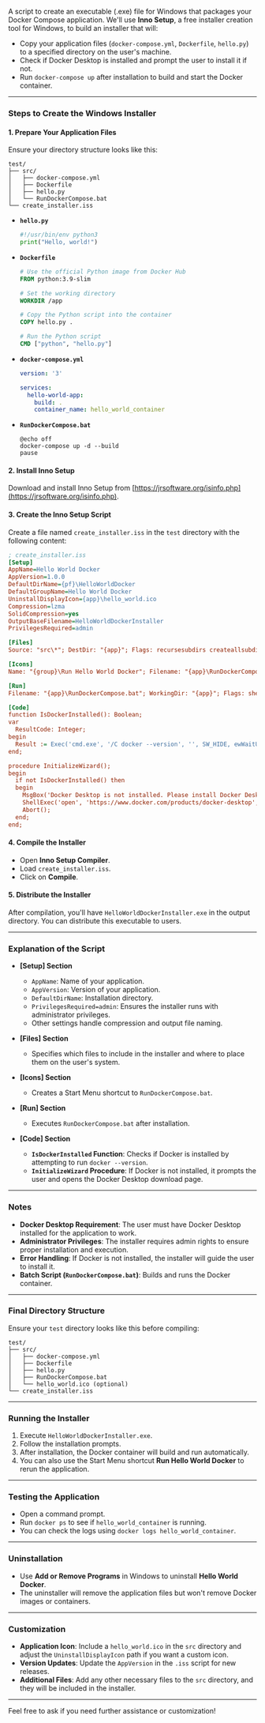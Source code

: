 A script to create an executable (.exe) file for Windows that packages your Docker Compose application. We'll use **Inno Setup**, a free installer creation tool for Windows, to build an installer that will:

- Copy your application files (`docker-compose.yml`, `Dockerfile`, `hello.py`) to a specified directory on the user's machine.
- Check if Docker Desktop is installed and prompt the user to install it if not.
- Run `docker-compose up` after installation to build and start the Docker container.

---

### **Steps to Create the Windows Installer**

#### **1. Prepare Your Application Files**

Ensure your directory structure looks like this:

```
test/
├── src/
│   ├── docker-compose.yml
│   ├── Dockerfile
│   ├── hello.py
│   └── RunDockerCompose.bat
└── create_installer.iss
```

- **`hello.py`**

  ```python
  #!/usr/bin/env python3
  print("Hello, world!")
  ```

- **`Dockerfile`**

  ```dockerfile
  # Use the official Python image from Docker Hub
  FROM python:3.9-slim

  # Set the working directory
  WORKDIR /app

  # Copy the Python script into the container
  COPY hello.py .

  # Run the Python script
  CMD ["python", "hello.py"]
  ```

- **`docker-compose.yml`**

  ```yaml
  version: '3'

  services:
    hello-world-app:
      build: .
      container_name: hello_world_container
  ```

- **`RunDockerCompose.bat`**

  ```batch
  @echo off
  docker-compose up -d --build
  pause
  ```

#### **2. Install Inno Setup**

Download and install Inno Setup from [https://jrsoftware.org/isinfo.php](https://jrsoftware.org/isinfo.php).

#### **3. Create the Inno Setup Script**

Create a file named `create_installer.iss` in the `test` directory with the following content:

```ini
; create_installer.iss
[Setup]
AppName=Hello World Docker
AppVersion=1.0.0
DefaultDirName={pf}\HelloWorldDocker
DefaultGroupName=Hello World Docker
UninstallDisplayIcon={app}\hello_world.ico
Compression=lzma
SolidCompression=yes
OutputBaseFilename=HelloWorldDockerInstaller
PrivilegesRequired=admin

[Files]
Source: "src\*"; DestDir: "{app}"; Flags: recursesubdirs createallsubdirs

[Icons]
Name: "{group}\Run Hello World Docker"; Filename: "{app}\RunDockerCompose.bat"; WorkingDir: "{app}"

[Run]
Filename: "{app}\RunDockerCompose.bat"; WorkingDir: "{app}"; Flags: shellexec postinstall skipifsilent

[Code]
function IsDockerInstalled(): Boolean;
var
  ResultCode: Integer;
begin
  Result := Exec('cmd.exe', '/C docker --version', '', SW_HIDE, ewWaitUntilTerminated, ResultCode);
end;

procedure InitializeWizard();
begin
  if not IsDockerInstalled() then
  begin
    MsgBox('Docker Desktop is not installed. Please install Docker Desktop before proceeding.', mbInformation, MB_OK);
    ShellExec('open', 'https://www.docker.com/products/docker-desktop', '', '', SW_SHOWNORMAL, ewNoWait, ErrorCode);
    Abort();
  end;
end;
```

#### **4. Compile the Installer**

- Open **Inno Setup Compiler**.
- Load `create_installer.iss`.
- Click on **Compile**.

#### **5. Distribute the Installer**

After compilation, you'll have `HelloWorldDockerInstaller.exe` in the output directory. You can distribute this executable to users.

---

### **Explanation of the Script**

- **[Setup] Section**

  - `AppName`: Name of your application.
  - `AppVersion`: Version of your application.
  - `DefaultDirName`: Installation directory.
  - `PrivilegesRequired=admin`: Ensures the installer runs with administrator privileges.
  - Other settings handle compression and output file naming.

- **[Files] Section**

  - Specifies which files to include in the installer and where to place them on the user's system.

- **[Icons] Section**

  - Creates a Start Menu shortcut to `RunDockerCompose.bat`.

- **[Run] Section**

  - Executes `RunDockerCompose.bat` after installation.

- **[Code] Section**

  - **`IsDockerInstalled` Function**: Checks if Docker is installed by attempting to run `docker --version`.
  - **`InitializeWizard` Procedure**: If Docker is not installed, it prompts the user and opens the Docker Desktop download page.

---

### **Notes**

- **Docker Desktop Requirement**: The user must have Docker Desktop installed for the application to work.
- **Administrator Privileges**: The installer requires admin rights to ensure proper installation and execution.
- **Error Handling**: If Docker is not installed, the installer will guide the user to install it.
- **Batch Script (`RunDockerCompose.bat`)**: Builds and runs the Docker container.

---

### **Final Directory Structure**

Ensure your `test` directory looks like this before compiling:

```
test/
├── src/
│   ├── docker-compose.yml
│   ├── Dockerfile
│   ├── hello.py
│   ├── RunDockerCompose.bat
│   └── hello_world.ico (optional)
└── create_installer.iss
```

---

### **Running the Installer**

1. Execute `HelloWorldDockerInstaller.exe`.
2. Follow the installation prompts.
3. After installation, the Docker container will build and run automatically.
4. You can also use the Start Menu shortcut **Run Hello World Docker** to rerun the application.

---

### **Testing the Application**

- Open a command prompt.
- Run `docker ps` to see if `hello_world_container` is running.
- You can check the logs using `docker logs hello_world_container`.

---

### **Uninstallation**

- Use **Add or Remove Programs** in Windows to uninstall **Hello World Docker**.
- The uninstaller will remove the application files but won't remove Docker images or containers.

---

### **Customization**

- **Application Icon**: Include a `hello_world.ico` in the `src` directory and adjust the `UninstallDisplayIcon` path if you want a custom icon.
- **Version Updates**: Update the `AppVersion` in the `.iss` script for new releases.
- **Additional Files**: Add any other necessary files to the `src` directory, and they will be included in the installer.

---

Feel free to ask if you need further assistance or customization!